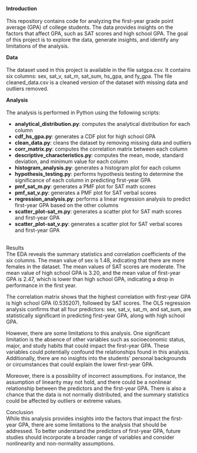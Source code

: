 <b>Introduction</b><br><br>
This repository contains code for analyzing the first-year grade point average (GPA) of college students. The data provides insights on the factors that affect GPA, such as SAT scores and high school GPA. The goal of this project is to explore the data, generate insights, and identify any limitations of the analysis.

<b>Data</b><br><br>
The dataset used in this project is available in the file satgpa.csv. It contains six columns: sex, sat_v, sat_m, sat_sum, hs_gpa, and fy_gpa. The file cleaned_data.csv is a cleaned version of the dataset with missing data and outliers removed.

<b>Analysis</b><br><br>
The analysis is performed in Python using the following scripts:

<ul>
  <li><b>analytical_distribution.py</b>: computes the analytical distribution for each column</li>
  <li><b>cdf_hs_gpa.py</b>: generates a CDF plot for high school GPA</li>
  <li><b>clean_data.py</b>: cleans the dataset by removing missing data and outliers</li>
  <li><b>corr_matrix.py</b>: computes the correlation matrix between each column</li>
  <li><b>descriptive_characteristics.py</b>: computes the mean, mode, standard deviation, and minimum value for each column</li>
  <li><b>histogram_analysis.py</b>: generates a histogram plot for each column</li>
  <li><b>hypothesis_testing.py</b>: performs hypothesis testing to determine the significance of each column in predicting first-year GPA</li>
  <li><b>pmf_sat_m.py</b>: generates a PMF plot for SAT math scores</li>
  <li><b>pmf_sat_v.py</b>: generates a PMF plot for SAT verbal scores</li>
  <li><b>regression_analysis.py</b>: performs a linear regression analysis to predict first-year GPA based on the other columns</li>
  <li><b>scatter_plot-sat_m.py</b>: generates a scatter plot for SAT math scores and first-year GPA</li>
  <li><b>scatter_plot-sat_v.py</b>: generates a scatter plot for SAT verbal scores and first-year GPA</li>  
</ul>

<br>Results<br>
The EDA reveals the summary statistics and correlation coefficients of the six columns. The mean value of sex is 1.48, indicating that there are more females in the dataset. The mean values of SAT scores are moderate. The mean value of high school GPA is 3.20, and the mean value of first-year GPA is 2.47, which is lower than high school GPA, indicating a drop in performance in the first year.

The correlation matrix shows that the highest correlation with first-year GPA is high school GPA (0.535207), followed by SAT scores. The OLS regression analysis confirms that all four predictors: sex, sat_v, sat_m, and sat_sum, are statistically significant in predicting first-year GPA, along with high school GPA.

However, there are some limitations to this analysis. One significant limitation is the absence of other variables such as socioeconomic status, major, and study habits that could impact the first-year GPA. These variables could potentially confound the relationships found in this analysis. Additionally, there are no insights into the students' personal backgrounds or circumstances that could explain the lower first-year GPA.

Moreover, there is a possibility of incorrect assumptions. For instance, the assumption of linearity may not hold, and there could be a nonlinear relationship between the predictors and the first-year GPA. There is also a chance that the data is not normally distributed, and the summary statistics could be affected by outliers or extreme values.

Conclusion<br>
While this analysis provides insights into the factors that impact the first-year GPA, there are some limitations to the analysis that should be addressed. To better understand the predictors of first-year GPA, future studies should incorporate a broader range of variables and consider nonlinearity and non-normality assumptions.


